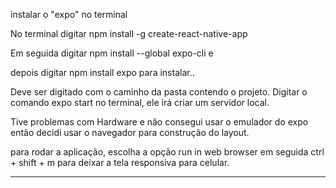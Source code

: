 instalar o "expo" no terminal

No terminal digitar  npm install -g create-react-native-app

Em seguida digitar npm install --global expo-cli e

depois digitar npm install expo para instalar..

Deve ser digitado com o caminho da pasta contendo o projeto. 
Digitar o comando expo start no terminal, ele irá criar um servidor local.

Tive problemas com Hardware e não consegui usar o emulador do expo então decidi usar o navegador para construção do layout.

para rodar a aplicação, escolha a opção run in web browser em seguida
ctrl + shift + m  para deixar a tela responsiva para celular.
***

